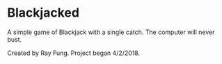 # Blackjacked
A simple game of Blackjack with a single catch. The computer will never bust.

Created by Ray Fung.
Project began 4/2/2018.
